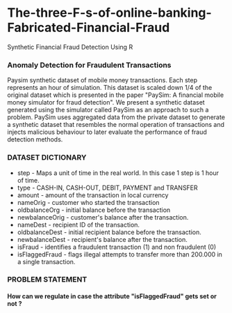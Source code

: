 # The-three-F-s-of-online-banking-Fabricated-Financial-Fraud
Synthetic Financial Fraud Detection Using R

### Anomaly Detection for Fraudulent Transactions

Paysim synthetic dataset of mobile money transactions. Each step represents an hour of simulation. This dataset is scaled down 1/4 of the original dataset which is presented in the paper "PaySim: A financial mobile money simulator for fraud detection".
We present a synthetic dataset generated using the simulator called PaySim as an approach to such a problem. PaySim uses aggregated data from the private dataset to generate a synthetic dataset that resembles the normal operation of transactions and injects malicious behaviour to later evaluate the performance of fraud detection methods.

### DATASET DICTIONARY

*	step - Maps a unit of time in the real world. In this case 1 step is 1 hour of time.
*	type - CASH-IN, CASH-OUT, DEBIT, PAYMENT and TRANSFER
*	amount - amount of the transaction in local currency
*	nameOrig - customer who started the transaction
*	oldbalanceOrg - initial balance before the transaction
*	newbalanceOrig - customer's balance after the transaction.
*	nameDest - recipient ID of the transaction.
*	oldbalanceDest - initial recipient balance before the transaction.
*	newbalanceDest - recipient's balance after the transaction.
*	isFraud - identifies a fraudulent transaction (1) and non fraudulent (0)
*	isFlaggedFraud - flags illegal attempts to transfer more than 200.000 in a single transaction.

### PROBLEM STATEMENT
#### How can we regulate in case the attribute "isFlaggedFraud" gets set or not ?

